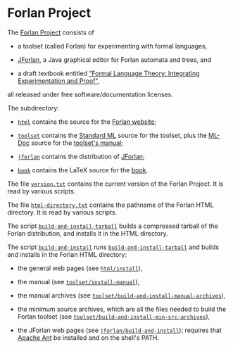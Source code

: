 Forlan Project
==========================================================================

The [Forlan Project](https://alleystoughton.us/forlan) consists of

* a toolset (called Forlan) for experimenting with formal languages,

* [JForlan](https://alleystoughton.us/forlan/jforlan/), a Java
  graphical editor for Forlan automata and trees, and

* a draft textbook entitled ["Formal Language Theory: Integrating
  Experimentation and
  Proof"](https://alleystoughton.us/forlan/book.pdf),

all released under free software/documentation licenses.

The subdirectory:

* [`html`](html) contains the source for the [Forlan
  website](https://alleystoughton.us/forlan/);

* [`toolset`](toolset) contains the [Standard
  ML](https://smlfamily.github.io) source for the toolset, plus the
  [ML-Doc](https://people.cs.uchicago.edu/~jhr/) source for the
  [toolset's manual](https://alleystoughton.us/forlan/manual/);

* [`jforlan`](jforlan) contains the distribution of
  [JForlan](https://alleystoughton.us/forlan/jforlan/);

* [`book`](book) contains the LaTeX source for the [book](https://alleystoughton.us/forlan/book.pdf).

The file [`version.txt`](version.txt) contains the current version of
the Forlan Project.  It is read by various scripts.

The file [`html-directory.txt`](html-directory.txt) contains the
pathname of the Forlan HTML directory.  It is read by various scripts.

The script [`build-and-install-tarball`](build-and-install-tarball)
builds a compressed tarball of the Forlan distribution, and installs
it in the HTML directory.

The script [`build-and-install`](build-and-install) runs
[`build-and-install-tarball`](build-and-install-tarball) and builds
and installs in the Forlan HTML directory:

* the general web pages (see [`html/install`](html/install)),

* the manual (see [`toolset/install-manual`](toolset/install-manual)),

* the manual archives (see
  [`toolset/build-and-install-manual-archives`](toolset/build-and-install-manual-archives)),

* the minimum source archives, which are all the files needed to build
  the Forlan toolset (see
  [`toolset/build-and-install-min-src-archives`](toolset/build-and-install-min-src-archives)),

* the JForlan web pages (see
  [`jforlan/build-and-install`](jforlan/build-and-install)); requires
  that [Apache Ant](https://ant.apache.org) be installed and on the
  shell's PATH.
